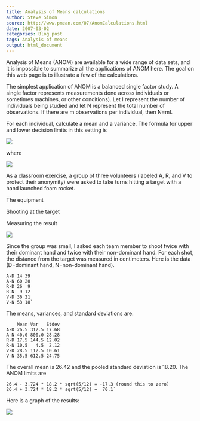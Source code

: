 ```yaml
---
title: Analysis of Means calculations
author: Steve Simon
source: http://www.pmean.com/07/AnomCalculations.html
date: 2007-03-02
categories: Blog post
tags: Analysis of means
output: html_document
---
```


Analysis of Means (ANOM) are available for a wide range of data sets,
and it is impossible to summarize all the applications of ANOM here. The
goal on this web page is to illustrate a few of the calculations.

<!---More--->

The simplest application of ANOM is a balanced single factor study. A
single factor represents measurements done across individuals or
sometimes machines, or other conditions). Let I represent the number of
individuals being studied and let N represent the total number of
observations. If there are m observations per individual, then N=mI.

For each individual, calculate a mean and a variance. The formula for
upper and lower decision limits in this setting is

![](http://www.pmean.com/images/images/07/AnomCalculations01.gif)

where

![](http://www.pmean.com/images/images/07/AnomCalculations02.gif)

As a classroom exercise, a group of three volunteers (labeled A, R, and
V to protect their anonymity) were asked to take turns hitting a target
with a hand launched foam rocket.

The equipment

Shooting at the target

Measuring the result

![](http://www.pmean.com/images/images/07/AnomCalculations03.jpg)

Since the group was small, I asked each team member to shoot twice with
their dominant hand and twice with their non-dominant hand. For each
shot, the distance from the target was measured in centimeters. Here is
the data (D=dominant hand, N=non-dominant hand).

```{}
A-D 14 39
A-N 60 20
R-D 26  9
R-N  9 12
V-D 36 21
V-N 53 18`
```

The means, variances, and standard deviations are:

```{}
    Mean Var   Stdev
A-D 26.5 312.5 17.68
A-N 40.0 800.0 28.28
R-D 17.5 144.5 12.02
R-N 10.5   4.5  2.12
V-D 28.5 112.5 10.61
V-N 35.5 612.5 24.75
```

The overall mean is 26.42 and the pooled standard deviation is 18.20.
The ANOM limits are

```{}
26.4 - 3.724 * 18.2 * sqrt(5/12) = -17.3 (round this to zero)
26.4 + 3.724 * 18.2 * sqrt(5/12) =  70.1`
```

Here is a graph of the results:

![](http://www.pmean.com/images/images/07/AnomCalculations06.gif)

